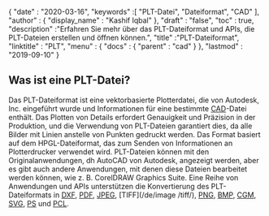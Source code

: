 {
  "date" : "2020-03-16",
  "keywords" :[ "PLT-Datei", "Dateiformat", "CAD" ],
  "author" : {
    "display_name" : "Kashif Iqbal"
},
  "draft" : "false",
  "toc" : true,
  "description" :"Erfahren Sie mehr über das PLT-Dateiformat und APIs, die PLT-Dateien erstellen und öffnen können.",
  "title" :"PLT-Dateiformat",
  "linktitle" : "PLT",
  "menu" : {
    "docs" : {
      "parent" : "cad"
}
},
  "lastmod" : "2019-09-10"
}

## Was ist eine PLT-Datei?

Das PLT-Dateiformat ist eine vektorbasierte Plotterdatei, die von Autodesk, Inc. eingeführt wurde und Informationen für eine bestimmte [CAD](/de/cad/)-Datei enthält. Das Plotten von Details erfordert Genauigkeit und Präzision in der Produktion, und die Verwendung von PLT-Dateien garantiert dies, da alle Bilder mit Linien anstelle von Punkten gedruckt werden. Das Format basiert auf dem HPGL-Dateiformat, das zum Senden von Informationen an Plotterdrucker verwendet wird. PLT-Dateien können mit den Originalanwendungen, dh AutoCAD von Autodesk, angezeigt werden, aber es gibt auch andere Anwendungen, mit denen diese Dateien bearbeitet werden können, wie z. B. CorelDRAW Graphics Suite. Eine Reihe von Anwendungen und APIs unterstützen die Konvertierung des PLT-Dateiformats in [DXF](/de/cad/dxf/), [PDF](/de/pdf/), [JPEG](/de/image/jpeg/), [TIFF](/de/image /tiff/), [PNG](/de/image/png/), [BMP](/de/image/bmp/), [CGM](/de/page-description-language/pcl/), [SVG](/de/page-description-language/svg/), [PS](/de/page-description-language/ps/) und [PCL](/de/page-description-language/pcl/).

